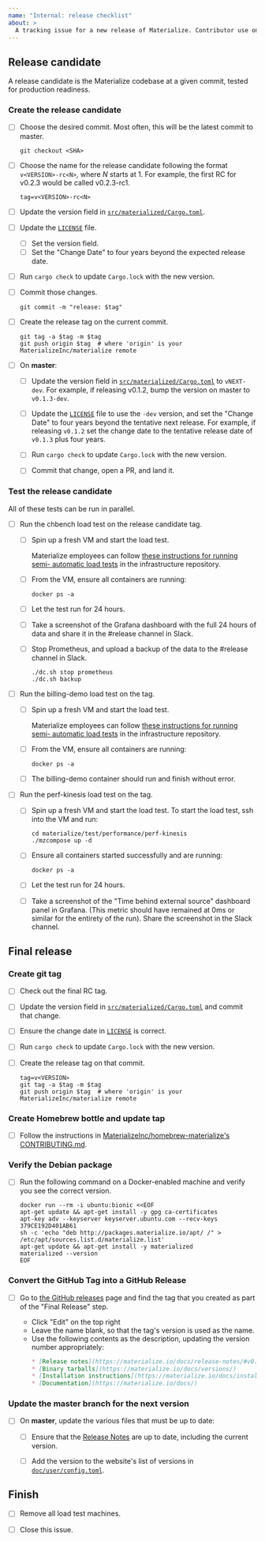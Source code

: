 ```yaml
---
name: "Internal: release checklist"
about: >
  A tracking issue for a new release of Materialize. Contributor use only.
---
```


## Release candidate

A release candidate is the Materialize codebase at a given commit, tested for
production readiness.

### Create the release candidate

- [ ] Choose the desired commit. Most often, this will be the latest commit to
  master.

  ```shell
  git checkout <SHA>
  ```

- [ ] Choose the name for the release candidate following the format
  `v<VERSION>-rc<N>`, where _N_ starts at 1. For example, the first RC for
  v0.2.3 would be called v0.2.3-rc1.

  ```shell
  tag=v<VERSION>-rc<N>
  ```

- [ ] Update the version field in [`src/materialized/Cargo.toml`].

- [ ] Update the [`LICENSE`] file.

  - [ ] Set the version field.
  - [ ] Set the "Change Date" to four years beyond the expected release date.

- [ ] Run `cargo check` to update `Cargo.lock` with the new version.

- [ ] Commit those changes.

   ```shell
   git commit -m "release: $tag"
   ```

- [ ] Create the release tag on the current commit.

  ```shell
  git tag -a $tag -m $tag
  git push origin $tag  # where 'origin' is your MaterializeInc/materialize remote
  ```

- [ ] On **master**:

  - [ ] Update the version field in
    [`src/materialized/Cargo.toml`](../../src/materialized/Cargo.toml) to
    `vNEXT-dev`. For example, if releasing v0.1.2, bump the version on master to
    `v0.1.3-dev`.

  - [ ] Update the [`LICENSE`](/LICENSE) file to use the `-dev` version, and
    set the "Change Date" to four years beyond the tentative next release.
    For example, if releasing `v0.1.2` set the change date to the tentative
    release date of `v0.1.3` plus four years.

  - [ ] Run `cargo check` to update `Cargo.lock` with the new version.

  - [ ] Commit that change, open a PR, and land it.


### Test the release candidate

All of these tests can be run in parallel.

- [ ] Run the chbench load test on the release candidate tag.

  - [ ] Spin up a fresh VM and start the load test.

    Materialize employees can follow [these instructions for running semi-
    automatic load tests][load-instr] in the infrastructure
    repository.

    [load-instr]: https://github.com/MaterializeInc/infra/tree/master/cloud#starting-a-load-test

  - [ ] From the VM, ensure all containers are running:

    ```shell script
    docker ps -a
    ```

  - [ ] Let the test run for 24 hours.

  - [ ] Take a screenshot of the Grafana dashboard with the full 24 hours of
    data and share it in the #release channel in Slack.

  - [ ] Stop Prometheus, and upload a backup of the data to the #release
    channel in Slack.

    ```shell
    ./dc.sh stop prometheus
    ./dc.sh backup
    ```

- [ ] Run the billing-demo load test on the tag.

  - [ ] Spin up a fresh VM and start the load test.

    Materialize employees can follow [these instructions for running semi-
    automatic load tests][load-instr] in the infrastructure
    repository.

    [load-instr]: https://github.com/MaterializeInc/infra/tree/master/cloud#starting-a-load-test


  - [ ] From the VM, ensure all containers are running:

    ```shell script
    docker ps -a
    ```

  - [ ] The billing-demo container should run and finish without error.


- [ ] Run the perf-kinesis load test on the tag.

  - [ ] Spin up a fresh VM and start the load test. To start the load test, ssh
    into the VM and run:

    ```shell
    cd materialize/test/performance/perf-kinesis
    ./mzcompose up -d
    ```

  - [ ] Ensure all containers started successfully and are running:

    ```shell
    docker ps -a
    ```

  - [ ] Let the test run for 24 hours.

  - [ ] Take a screenshot of the "Time behind external source" dashboard panel
    in Grafana. (This metric should have remained at 0ms or similar for the entirety
    of the run). Share the screenshot in the Slack channel.

## Final release

### Create git tag

- [ ] Check out the final RC tag.

- [ ] Update the version field in
  [`src/materialized/Cargo.toml`](../../src/materialized/Cargo.toml) and commit
  that change.

- [ ] Ensure the change date in [`LICENSE`](/../) is correct.

- [ ] Run `cargo check` to update `Cargo.lock` with the new version.

- [ ] Create the release tag on that commit.

  ```shell
  tag=v<VERSION>
  git tag -a $tag -m $tag
  git push origin $tag  # where 'origin' is your MaterializeInc/materialize remote
  ```

### Create Homebrew bottle and update tap

- [ ] Follow the instructions in [MaterializeInc/homebrew-materialize's
  CONTRIBUTING.md][homebrew-guide].

### Verify the Debian package

- [ ] Run the following command on a Docker-enabled machine and verify you see
  the correct version.

  ```shell
  docker run --rm -i ubuntu:bionic <<EOF
  apt-get update && apt-get install -y gpg ca-certificates
  apt-key adv --keyserver keyserver.ubuntu.com --recv-keys 379CE192D401AB61
  sh -c 'echo "deb http://packages.materialize.io/apt/ /" > /etc/apt/sources.list.d/materialize.list'
  apt-get update && apt-get install -y materialized
  materialized --version
  EOF
  ```

[bintray]: https://bintray.com/beta/#/materialize/apt/materialized

### Convert the GitHub Tag into a GitHub Release

- [ ] Go to [the GitHub releases][releases] page and find the tag that you
  created as part of the "Final Release" step.

  - Click "Edit" on the top right
  - Leave the name blank, so that the tag's version is used as the name.
  - Use the following contents as the description, updating the version
    number appropriately:
    ```markdown
    * [Release notes](https://materialize.io/docs/release-notes/#v0.#.#)
    * [Binary tarballs](https://materialize.io/docs/versions/)
    * [Installation instructions](https://materialize.io/docs/install/)
    * [Documentation](https://materialize.io/docs/)
    ```

### Update the master branch for the next version

- [ ] On **master**, update the various files that must be up to date:

  - [ ] Ensure that the [Release Notes] are up
    to date, including the current version.

  - [ ] Add the version to the website's list of versions in
    [`doc/user/config.toml`].

## Finish

- [ ] Remove all load test machines.

- [ ] Close this issue.

[`doc/user/config.toml`]: https://github.com/MaterializeInc/materialize/blob/master/doc/user/config.toml
[`LICENSE`]: https://github.com/MaterializeInc/materialize/tree/master/LICENSE
[`src/materialized/Cargo.toml`]: https://github.com/MaterializeInc/materialize/tree/master/src/materialized/Cargo.toml
[homebrew-guide]: https://github.com/MaterializeInc/homebrew-materialize/blob/master/CONTRIBUTING.md
[Release Notes]: https://github.com/MaterializeInc/materialize/tree/master/doc/user/content/release-notes.md
[releases]: https://github.com/MaterializeInc/materialize/releases
[v0.1.2]: https://github.com/MaterializeInc/materialize/releases/tag/v0.1.2
